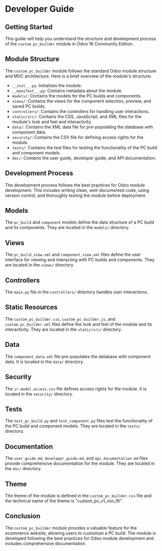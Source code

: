 # Developer Guide

## Getting Started

This guide will help you understand the structure and development process of the `custom_pc_builder` module in Odoo 16 Community Edition.

## Module Structure

The `custom_pc_builder` module follows the standard Odoo module structure and MVC architecture. Here is a brief overview of the module's structure:

- `__init__.py`: Initializes the module.
- `__manifest__.py`: Contains metadata about the module.
- `models/`: Contains the models for the PC builds and components.
- `views/`: Contains the views for the component selection, preview, and saved PC builds.
- `controllers/`: Contains the controllers for handling user interactions.
- `static/src/`: Contains the CSS, JavaScript, and XML files for the module's look and feel and interactivity.
- `data/`: Contains the XML data file for pre-populating the database with component data.
- `security/`: Contains the CSV file for defining access rights for the module.
- `tests/`: Contains the test files for testing the functionality of the PC build and component models.
- `doc/`: Contains the user guide, developer guide, and API documentation.

## Development Process

The development process follows the best practices for Odoo module development. This includes writing clean, well-documented code, using version control, and thoroughly testing the module before deployment.

## Models

The `pc_build` and `component` models define the data structure of a PC build and its components. They are located in the `models/` directory.

## Views

The `pc_build_view.xml` and `component_view.xml` files define the user interface for viewing and interacting with PC builds and components. They are located in the `views/` directory.

## Controllers

The `main.py` file in the `controllers/` directory handles user interactions.

## Static Resources

The `custom_pc_builder.css`, `custom_pc_builder.js`, and `custom_pc_builder.xml` files define the look and feel of the module and its interactivity. They are located in the `static/src/` directory.

## Data

The `component_data.xml` file pre-populates the database with component data. It is located in the `data/` directory.

## Security

The `ir.model.access.csv` file defines access rights for the module. It is located in the `security/` directory.

## Tests

The `test_pc_build.py` and `test_component.py` files test the functionality of the PC build and component models. They are located in the `tests/` directory.

## Documentation

The `user_guide.md`, `developer_guide.md`, and `api_documentation.md` files provide comprehensive documentation for the module. They are located in the `doc/` directory.

## Theme

The theme of the module is defined in the `custom_pc_builder.css` file and the technical name of the theme is "custom_pc_v1_nov_16".

## Conclusion

The `custom_pc_builder` module provides a valuable feature for the ecommerce website, allowing users to customize a PC build. The module is developed following the best practices for Odoo module development and includes comprehensive documentation.